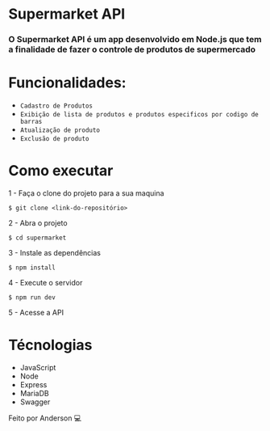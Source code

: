 # Supermarket API

### O Supermarket API é um app desenvolvido em Node.js que tem a finalidade de fazer o controle de produtos de supermercado

# Funcionalidades:
- `Cadastro de Produtos`
- `Exibição de lista de produtos e produtos especificos por codigo de barras`
- `Atualização de produto`
- `Exclusão de produto`

# Como executar
1 - Faça o clone do projeto para a sua maquina

```
$ git clone <link-do-repositório>
```
2 - Abra o projeto <br>
```
$ cd supermarket
```
3 - Instale as dependências
```
$ npm install
```
4 - Execute o servidor 
```
$ npm run dev
```
5 - Acesse a API

# Técnologias
- JavaScript
- Node
- Express
- MariaDB
- Swagger

Feito por Anderson 💻
